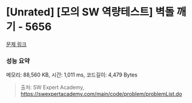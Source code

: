 # [Unrated] [모의 SW 역량테스트] 벽돌 깨기 - 5656 

[문제 링크](https://swexpertacademy.com/main/code/problem/problemDetail.do?contestProbId=AWXRQm6qfL0DFAUo) 

### 성능 요약

메모리: 88,560 KB, 시간: 1,011 ms, 코드길이: 4,479 Bytes



> 출처: SW Expert Academy, https://swexpertacademy.com/main/code/problem/problemList.do